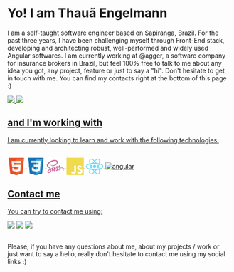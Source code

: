 # Yo! I am Thauã Engelmann

I am a self-taught software engineer based on Sapiranga, Brazil. For the past three years, I have been challenging myself through Front-End stack, developing and architecting robust, well-performed and widely used Angular softwares. I am currently working at @agger, a software company for insurance brokers in Brazil, but feel 100% free to talk to me about any idea you got, any project, feature or just to say a "hi". Don't hesitate to get in touch with me. You can find my contacts right at the bottom of this page :)

<link rel="stylesheet" href="https://cdn.jsdelivr.net/gh/devicons/devicon@v2.13.0/devicon.min.css">

<!-- Github readme Status -->
<div>
  <a href="https://github.com/thaua-engelmann">
  <img height="150em" src="https://github-readme-stats.vercel.app/api?username=thaua-engelmann&show_icons=true&theme=tokyonight&include_all_commits=true&count_private=true"/>
  <img height="150em" src="https://github-readme-stats.vercel.app/api/top-langs/?username=thaua-engelmann&layout=compact&langs_count=7&theme=tokyonight"/>
</div>
  
<!-- Languages I'm working on -->
## and I'm working with
  
I am currently looking to learn and work with the following technologies:
<div style="display: inline_block"><br>
  <img align="center" alt="html" height="40" width="40" src="https://github.com/devicons/devicon/blob/master/icons/html5/html5-original.svg">
  <img align="center" alt="css" height="40" width="40" src="https://raw.githubusercontent.com/devicons/devicon/master/icons/css3/css3-original.svg">
  <img align="center" alt="sass" height="40" width="40" src="https://github.com/devicons/devicon/blob/master/icons/sass/sass-original.svg">
  <img align="center" alt="js" height="40" width="40" src="https://raw.githubusercontent.com/devicons/devicon/master/icons/javascript/javascript-plain.svg">
  <img align="center" alt="react" height="40" width="40" src="https://raw.githubusercontent.com/devicons/devicon/master/icons/react/react-original.svg">
  <img align="center" alt="angular" height="40" width="40" src="https://cdn.jsdelivr.net/gh/devicons/devicon@latest/icons/angular/angular-original.svg">
</div>
  
  ##
  
<!-- Links -->
  ## Contact me
You can try to contact me using:
<div>
    <a href="https://api.whatsapp.com/send?phone=5551997108308" target="_blank"><img src="https://img.shields.io/badge/WhatsApp-25D366?style=for-the-badge&logo=whatsapp&logoColor=white"></a>
    <a href="https://www.linkedin.com/in/thau%C3%A3-engelmann-6aaa04219/" target="_blank"><img src="https://img.shields.io/badge/LinkedIn-0077B5?style=for-the-badge&logo=linkedin&logoColor=white"></a>
    <a href="mailto:engelmann.webdev@gmail.com" target="_blank"><img src="https://img.shields.io/badge/Gmail-D14836?style=for-the-badge&logo=gmail&logoColor=white"></a>
</div>
  
##  
Please, if you have any questions about me, about my projects / work or just want to say a hello, really don't hesitate to contact me using my social links :)

<!--- 👋 A junior Front-End developer based on Sapiranga, Brazil...
- 👀 I’m interested in front-end opportunities and collaborative projects...
- 🌱 I’m currently learning Javascript and React JS...
- 💞️ I’m looking to collaborate on front-end projects...
- 📫 You can reach me by taking a look at my profile and acessing some of my social medias or website portfolio... -->
